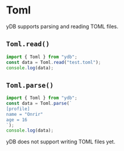 # Toml

yDB supports parsing and reading TOML files.

## `Toml.read()`
  
  ```js
  import { Toml } from "ydb";
  const data = Toml.read("test.toml");
  console.log(data);
  ```

## `Toml.parse()`

  ```js
  import { Toml } from "ydb";
  const data = Toml.parse(`
  [profile]
  name = "Onrir"
  age = 16
  `);
  console.log(data);
  ```

yDB does not support writing TOML files yet.  